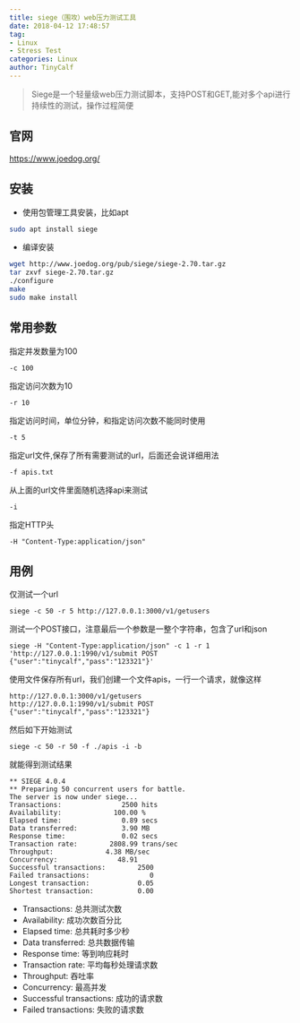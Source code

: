 ```yaml
---
title: siege（围攻）web压力测试工具
date: 2018-04-12 17:48:57
tag:
- Linux
- Stress Test
categories: Linux
author: TinyCalf
---
```


> Siege是一个轻量级web压力测试脚本，支持POST和GET,能对多个api进行持续性的测试，操作过程简便


## 官网
https://www.joedog.org/

## 安装
* 使用包管理工具安装，比如apt
```bash
sudo apt install siege
```

<!-- more -->
* 编译安装
```bash
wget http://www.joedog.org/pub/siege/siege-2.70.tar.gz
tar zxvf siege-2.70.tar.gz
./configure
make
sudo make install
```

## 常用参数
指定并发数量为100
```
-c 100
```
指定访问次数为10
```
-r 10
```
指定访问时间，单位分钟，和指定访问次数不能同时使用
```
-t 5
```
指定url文件,保存了所有需要测试的url，后面还会说详细用法
```
-f apis.txt
```
从上面的url文件里面随机选择api来测试
```
-i
```
指定HTTP头
```
-H "Content-Type:application/json"
```

## 用例
仅测试一个url
```
siege -c 50 -r 5 http://127.0.0.1:3000/v1/getusers
```
测试一个POST接口，注意最后一个参数是一整个字符串，包含了url和json
```
siege -H "Content-Type:application/json" -c 1 -r 1 'http://127.0.0.1:1990/v1/submit POST {"user":"tinycalf","pass":"123321"}'
```
使用文件保存所有url，我们创建一个文件apis，一行一个请求，就像这样
```
http://127.0.0.1:3000/v1/getusers
http://127.0.0.1:1990/v1/submit POST {"user":"tinycalf","pass":"123321"}
```
然后如下开始测试
```
siege -c 50 -r 50 -f ./apis -i -b
```
就能得到测试结果
```
** SIEGE 4.0.4
** Preparing 50 concurrent users for battle.
The server is now under siege...
Transactions:		        2500 hits  
Availability:		      100.00 %
Elapsed time:		        0.89 secs
Data transferred:	        3.90 MB
Response time:		        0.02 secs
Transaction rate:	     2808.99 trans/sec
Throughput:		        4.38 MB/sec
Concurrency:		       48.91
Successful transactions:        2500
Failed transactions:	           0
Longest transaction:	        0.05
Shortest transaction:	        0.00
```

* Transactions: 总共测试次数
* Availability: 成功次数百分比
* Elapsed time: 总共耗时多少秒
* Data transferred: 总共数据传输
* Response time: 等到响应耗时
* Transaction rate: 平均每秒处理请求数
* Throughput: 吞吐率
* Concurrency: 最高并发
* Successful transactions: 成功的请求数
* Failed transactions: 失败的请求数
